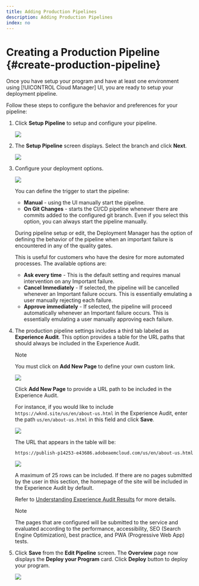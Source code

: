 ```yaml
---
title: Adding Production Pipelines
description: Adding Production Pipelines
index: no
---
```


# Creating a Production Pipeline {#create-production-pipeline}

Once you have setup your program and have at least one environment using [!UICONTROL Cloud Manager] UI, you are ready to setup your deployment pipeline.

Follow these steps to configure the behavior and preferences for your pipeline:

1. Click **Setup Pipeline** to setup and configure your pipeline.

   ![](assets/set-up-pipeline1.png)

1. The **Setup Pipeline** screen displays. Select the branch and click **Next**.

    ![](assets/setup-1.png)

1. Configure your deployment options.

   ![](assets/setup-pipeline.png)

   You can define the trigger to start the pipeline:

    * **Manual** - using the UI manually start the pipeline.
    * **On Git Changes** - starts the CI/CD pipeline whenever there are commits added to the configured git branch. Even if you select this option, you can always start the pipeline manually.  

    During pipeline setup or edit, the Deployment Manager has the option of defining the behavior of the pipeline when an important failure is encountered in any of the quality gates.

   This is useful for customers who have the desire for more automated processes. The available options are:

   * **Ask every time** - This is the default setting and requires manual intervention on any Important failure.
   * **Cancel Immediately** - If selected, the pipeline will be cancelled whenever an Important failure occurs. This is essentially emulating a user manually rejecting each failure.
   * **Approve immediately** - If selected, the pipeline will proceed automatically whenever an Important failure occurs. This is essentially emulating a user manually approving each failure.
    
1. The production pipeline settings includes a third tab labeled as **Experience Audit**. This option provides a table for the URL paths that should always be included in the Experience Audit. 

   >[!NOTE]
   >You must click on **Add New Page** to define your own custom link.

    ![](assets/setup-3.png) 

   Click **Add New Page** to provide a URL path to be included in the Experience Audit.

   For instance, if you would like to include `https://wknd.site/us/en/about-us.html` in the Experience Audit, enter the path `us/en/about-us.html` in this field and click **Save**.

   ![](assets/exp-audit4.png)

   The URL that appears in the table will be:
   
   `https://publish-p14253-e43686.adobeaemcloud.com/us/en/about-us.html`

   ![](assets/exp-audit5.png)

   A maximum of 25 rows can be included. If there are no pages submitted by the user in this section, the homepage of the site will be included in the Experience Audit by default.
 
   Refer to [Understanding Experience Audit Results](/help/implementing/cloud-manager/experience-audit-testing.md) for more details.

    >[!NOTE]
    > The pages that are configured will be submitted to the service and evaluated according to the performance, accessibility, SEO (Search Engine Optimization), best practice, and PWA (Progressive Web App) tests. 
    
1. Click **Save** from the **Edit Pipeline** screen. The **Overview** page now displays the **Deploy your Program** card. Click **Deploy** button to deploy your program.

   ![](assets/configure-pipeline5.png)
   